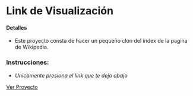 # Link de Visualización
#### Detalles
* Este proyecto consta de hacer un pequeño clon del index de la pagina de Wikipedia.

### Instrucciones:
* _Unicamente presiona el link que te dejo abajo_

[Ver Proyecto](https://aricanomx.github.io/aricanoMX_platzi.github.io/Curso%20de%20HTML%20y%20CSS/Curso%20Pr%C3%A1ctico%20de%20HTML%20y%20CSS/Clon_Wikipedia/index.html)
